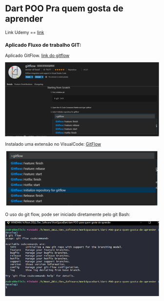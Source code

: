 # Dart POO Pra quem gosta de aprender

Link Udemy == [link ](https://www.udemy.com/share/102u9sB0Qac1dbR3w=/)

### Aplicado Fluxo de trabalho GIT: 

Aplicado GitFlow. [link do gitflow]([https://danielkummer.github.io/git-flow-cheatsheet/)

![image-20210501152809555](./image/README/image-20210501152809555.png)

Instalado uma extensão no VisualCode:  [GitFlow]([https://github.com/vector-of-bool/vscode-gitflow)

![image-20210501152707673](.\image\README\image-20210501152707673.png)

O uso do git flow, pode ser iniciado diretamente pelo git Bash:

![image-20210501152619901](.\image\README\image-20210501152619901.png)

